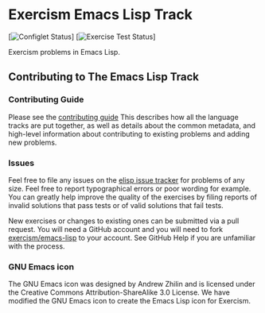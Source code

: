 # Exercism Emacs Lisp Track

[![Configlet Status](https://github.com/exercism/emacs-lisp/workflows/configlet/badge.svg)]
[![Exercise Test Status](https://github.com/exercism/emacs-lisp/workflows/emacs-lisp%20%2F%20main/badge.svg)]

Exercism problems in Emacs Lisp.

## Contributing to The Emacs Lisp Track

### Contributing Guide

Please see the [contributing guide](https://exercism.org/contributing)
This describes how all the language tracks are put together,
as well as details about the common metadata, and high-level
information about contributing to existing problems and adding new problems.

### Issues

Feel free to file any issues on the [elisp issue tracker](https://github.com/exercism/elisp/issues) for problems of
any size. Feel free to report typographical errors or poor wording for
example. You can greatly help improve the quality of the exercises by
filing reports of invalid solutions that pass tests or of valid solutions
that fail tests.

New exercises or changes to existing ones can be submitted via a pull
request. You will need a GitHub account and you will need to fork
[exercism/emacs-lisp](https://github.com/exercism/emacs-lisp) to your account. See GitHub Help if you are unfamiliar
with the process.


### GNU Emacs icon
The GNU Emacs icon was designed by Andrew Zhilin and is licensed under the Creative Commons Attribution-ShareAlike 3.0 License.
We have modified the GNU Emacs icon to create the Emacs Lisp icon for Exercism.
